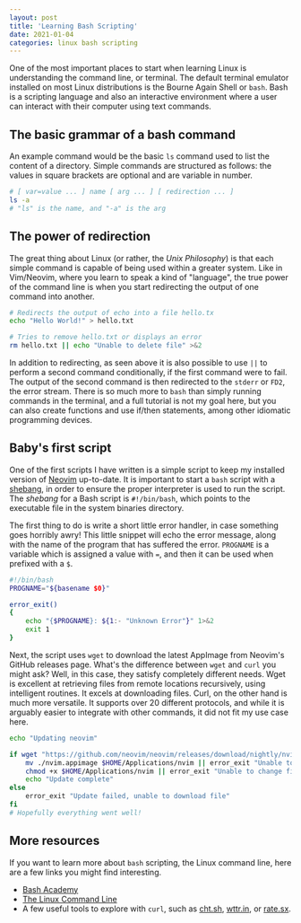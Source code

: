 ```yaml
---
layout: post
title: 'Learning Bash Scripting'
date: 2021-01-04
categories: linux bash scripting
---
```


One of the most important places to start when learning Linux is understanding the command
line, or terminal. The default terminal emulator installed on most Linux distributions is
the Bourne Again Shell or `bash`. Bash is a scripting language and also an interactive
environment where a user can interact with their computer using text commands.

## The basic grammar of a bash command

An example command would be the basic `ls` command used to list the content of a directory.
Simple commands are structured as follows: the values in square brackets
are optional and are variable in number.

```bash
# [ var=value ... ] name [ arg ... ] [ redirection ... ]
ls -a
# "ls" is the name, and "-a" is the arg
```

## The power of redirection

The great thing about Linux (or rather, the _Unix Philosophy_) is that each simple command
is capable of being used within a greater system. Like in Vim/Neovim, where you learn to
speak a kind of "language", the true power of the command line is when you start
redirecting the output of one command into another.

```bash
# Redirects the output of echo into a file hello.tx
echo "Hello World!" > hello.txt

# Tries to remove hello.txt or displays an error
rm hello.txt || echo "Unable to delete file" >&2
```

In addition to redirecting, as seen above it is also possible to use `||` to perform a
second command conditionally, if the first command were to fail. The output of the second
command is then redirected to the `stderr` or `FD2`, the error stream. There is so much
more to `bash` than simply running commands in the terminal, and a full tutorial is not my
goal here, but you can also create functions and use if/then statements, among other idiomatic
programming devices.

## Baby's first script

One of the first scripts I have written is a simple script to keep my installed version of
[Neovim](https://neovim.io) up-to-date. It is important to start a `bash` script with a
[shebang](<https://en.wikipedia.org/wiki/Shebang_(Unix)>), in order to ensure the proper
interpreter is used to run the script. The _shebang_ for a Bash script is `#!/bin/bash`,
which points to the executable file in the system binaries directory.

The first thing to do is write a short little error handler, in case something goes
horribly awry! This little snippet will echo the error message, along with the name of the program
that has suffered the error. `PROGNAME` is a variable which is assigned a value with `=`, and
then it can be used when prefixed with a `$`.

```bash
#!/bin/bash
PROGNAME="${basename $0}"

error_exit()
{
	echo "{$PROGNAME}: ${1:- "Unknown Error"}" 1>&2
	exit 1
}
```

Next, the script uses `wget` to download the latest AppImage from Neovim's GitHub releases
page. What's the difference between `wget` and `curl` you might ask? Well, in this case,
they satisfy completely different needs. Wget is excellent at retrieving files from remote
locations recursively, using intelligent routines. It excels at downloading files. Curl,
on the other hand is much more versatile. It supports over 20 different protocols, and
while it is arguably easier to integrate with other commands, it did not fit my use case
here.

```bash
echo "Updating neovim"

if wget "https://github.com/neovim/neovim/releases/download/nightly/nvim.appimage"; then
	mv ./nvim.appimage $HOME/Applications/nvim || error_exit "Unable to move file"
	chmod +x $HOME/Applications/nvim || error_exit "Unable to change file permissions"
	echo "Update complete"
else
	error_exit "Update failed, unable to download file"
fi
# Hopefully everything went well!
```

## More resources

If you want to learn more about `bash` scripting, the Linux command line, here are a few
links you might find interesting.

- [Bash Academy](https://guide.bash.academy)
- [The Linux Command Line](https://www.linuxcommand.org/tlcl.php)
- A few useful tools to explore with `curl`, such as [cht.sh](https://cht.sh/),
  [wttr.in](https://wttr.in/), or [rate.sx](https://rate.sx/).
